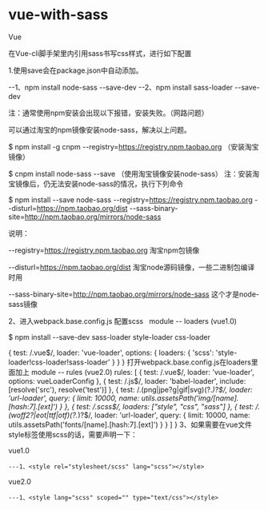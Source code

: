 # vue-with-sass
Vue

在Vue-cli脚手架里内引用sass书写css样式，进行如下配置

1.使用save会在package.json中自动添加。

  --1、npm install node-sass --save-dev
  --2、npm install sass-loader --save-dev

注：通常使用npm安装会出现以下报错，安装失败。（网路问题）



 可以通过淘宝的npm镜像安装node-sass，解决以上问题。

$ npm install -g cnpm --registry=https://registry.npm.taobao.org  （安装淘宝镜像）

$ cnpm install node-sass  --save （使用淘宝镜像安装node-sass）
注：安装淘宝镜像后，仍无法安装node-sass的情况，执行下列命令

$ npm install --save node-sass --registry=https://registry.npm.taobao.org --disturl=https://npm.taobao.org/dist --sass-binary-site=http://npm.taobao.org/mirrors/node-sass
 
说明：
 
--registry=https://registry.npm.taobao.org 淘宝npm包镜像
 
--disturl=https://npm.taobao.org/dist 淘宝node源码镜像，一些二进制包编译时用
 
--sass-binary-site=http://npm.taobao.org/mirrors/node-sass 这个才是node-sass镜像

2、进入webpack.base.config.js 配置scss   module -- loaders (vue1.0)

$ npm install --save-dev sass-loader style-loader css-loader

{
    test: /\.vue$/,
    loader: 'vue-loader',
    options: {
      loaders: {
        'scss': 'style-loader!css-loader!sass-loader'
      }
    }
  }
打开webpack.base.config.js在loaders里面加上  module -- rules (vue2.0)
rules: [
      {
        test: /\.vue$/,
        loader: 'vue-loader',
        options: vueLoaderConfig
      },
      {
        test: /\.js$/,
        loader: 'babel-loader',
        include: [resolve('src'), resolve('test')]
      },
      {
        test: /\.(png|jpe?g|gif|svg)(\?.*)?$/,
        loader: 'url-loader',
        query: {
          limit: 10000,
          name: utils.assetsPath('img/[name].[hash:7].[ext]')
        }
      },
      {
        test: /\.scss$/,
        loaders: ["style", "css", "sass"]
      },
      {
        test: /\.(woff2?|eot|ttf|otf)(\?.*)?$/,
        loader: 'url-loader',
        query: {
          limit: 10000,
          name: utils.assetsPath('fonts/[name].[hash:7].[ext]')
        }
      }
    ]
  }
3、如果需要在vue文件style标签使用scss的话，需要声明一下：

  vue1.0

    ---1、<style rel="stylesheet/scss" lang="scss"></style>

  vue2.0

    ---1、<style lang="scss" scoped="" type="text/css"></style>
